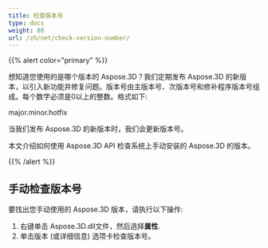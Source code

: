 ```yaml
---
title: 检查版本号
type: docs
weight: 80
url: /zh/net/check-version-number/
---
```

{{% alert color="primary" %}}

想知道您使用的是哪个版本的 Aspose.3D？我们定期发布 Aspose.3D 的新版本，以引入新功能并修复问题。版本号由主版本号、次版本号和修补程序版本号组成。每个数字必须是0以上的整数。格式如下:

major.minor.hotfix

当我们发布 Aspose.3D 的新版本时，我们会更新版本号。

本文介绍如何使用 Aspose.3D API 检查系统上手动安装的 Aspose.3D 的版本。

{{% /alert %}}

##  **手动检查版本号**

要找出您手动使用的 Aspose.3D 版本，请执行以下操作:

1. 右键单击 Aspose.3D.dll文件，然后选择**属性**.
1. 单击版本 (或详细信息) 选项卡检查版本号。

